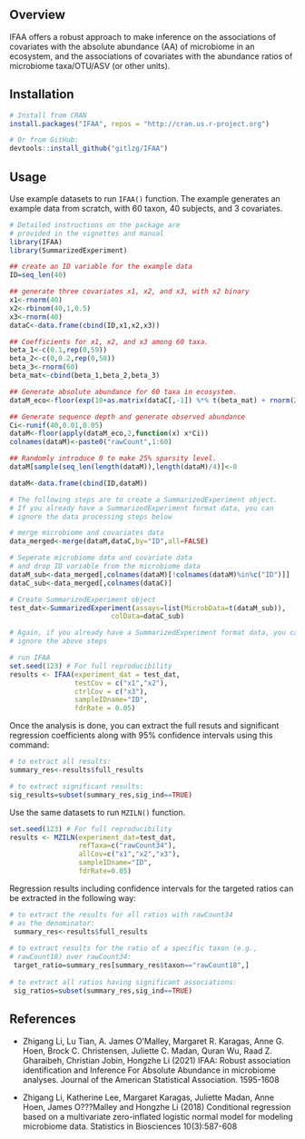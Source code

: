 ## Overview

IFAA offers a robust approach to make inference on the associations of covariates 
with the absolute abundance (AA) of microbiome in an ecosystem, and the associations of covariates with the abundance ratios of microbiome taxa/OTU/ASV (or other units). 

## Installation
```r
# Install from CRAN
install.packages("IFAA", repos = "http://cran.us.r-project.org")

# Or from GitHub:
devtools::install_github("gitlzg/IFAA")
```
## Usage

Use example datasets to run `IFAA()` function. The example generates an example data from scratch, with 60 taxon, 40 subjects, and 3 covariates.
```r
# Detailed instructions on the package are 
# provided in the vignettes and manual
library(IFAA)
library(SummarizedExperiment)

## create an ID variable for the example data
ID=seq_len(40)

## generate three covariates x1, x2, and x3, with x2 binary
x1<-rnorm(40)
x2<-rbinom(40,1,0.5)
x3<-rnorm(40)
dataC<-data.frame(cbind(ID,x1,x2,x3))

## Coefficients for x1, x2, and x3 among 60 taxa.
beta_1<-c(0.1,rep(0,59))
beta_2<-c(0,0.2,rep(0,58))
beta_3<-rnorm(60)
beta_mat<-cbind(beta_1,beta_2,beta_3)

## Generate absolute abundance for 60 taxa in ecosystem.
dataM_eco<-floor(exp(10+as.matrix(dataC[,-1]) %*% t(beta_mat) + rnorm(2400,sd=0.05)))

## Generate sequence depth and generate observed abundance
Ci<-runif(40,0.01,0.05)
dataM<-floor(apply(dataM_eco,2,function(x) x*Ci))
colnames(dataM)<-paste0("rawCount",1:60)

## Randomly introduce 0 to make 25% sparsity level.
dataM[sample(seq_len(length(dataM)),length(dataM)/4)]<-0

dataM<-data.frame(cbind(ID,dataM))

# The following steps are to create a SummarizedExperiment object.
# If you already have a SummarizedExperiment format data, you can 
# ignore the data processing steps below

# merge microbiome and covariates data 
data_merged<-merge(dataM,dataC,by="ID",all=FALSE)

# Seperate microbiome data and covariate data
# and drop ID variable from the microbiome data
dataM_sub<-data_merged[,colnames(dataM)[!colnames(dataM)%in%c("ID")]]
dataC_sub<-data_merged[,colnames(dataC)]

# Create SummarizedExperiment object
test_dat<-SummarizedExperiment(assays=list(MicrobData=t(dataM_sub)), 
                         colData=dataC_sub)

# Again, if you already have a SummarizedExperiment format data, you can 
# ignore the above steps

# run IFAA
set.seed(123) # For full reproducibility
results <- IFAA(experiment_dat = test_dat,
                testCov = c("x1","x2"),
                ctrlCov = c("x3"),
                sampleIDname="ID",
                fdrRate = 0.05)
```


Once the analysis is done, you can extract the full resuts and significant regression coefficients along with 95% confidence intervals using this command:
```r
# to extract all results:
summary_res<-results$full_results

# to extract significant results:
sig_results=subset(summary_res,sig_ind==TRUE)
```

Use the same datasets to run `MZILN()` function.
```r
set.seed(123) # For full reproducibility
results <- MZILN(experiment_dat=test_dat,
                 refTaxa=c("rawCount34"),
                 allCov=c("x1","x2","x3"),
                 sampleIDname="ID",
                 fdrRate=0.05)
```
Regression results including confidence intervals for the targeted ratios can be extracted in the following way:
```r
# to extract the results for all ratios with rawCount34 
# as the denominator:
 summary_res<-results$full_results
 
# to extract results for the ratio of a specific taxon (e.g., 
# rawCount18) over rawCount34:
 target_ratio=summary_res[summary_res$taxon=="rawCount18",]
 
# to extract all ratios having significant associations:
 sig_ratios=subset(summary_res,sig_ind==TRUE)
 ```

## References 
- Zhigang Li, Lu Tian, A. James O'Malley, Margaret R. Karagas, Anne G. Hoen, Brock C. Christensen, Juliette C. Madan, Quran Wu, Raad Z. Gharaibeh, Christian Jobin, Hongzhe Li (2021) IFAA: Robust association identification and Inference For Absolute Abundance in microbiome analyses. Journal of the American Statistical Association. 1595-1608

- Zhigang Li, Katherine Lee, Margaret Karagas, Juliette Madan, Anne Hoen, James O???Malley and Hongzhe Li (2018) Conditional regression based on a multivariate zero-inflated logistic normal model for modeling microbiome data. Statistics in Biosciences 10(3):587-608